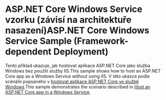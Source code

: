# <a name="aspnet-core-windows-service-sample-framework-dependent-deployment"></a><span data-ttu-id="b2ac0-101">ASP.NET Core Windows Service vzorku (závisí na architektuře nasazení)</span><span class="sxs-lookup"><span data-stu-id="b2ac0-101">ASP.NET Core Windows Service Sample (Framework-dependent Deployment)</span></span>

<span data-ttu-id="b2ac0-102">Tento příklad ukazuje, jak hostovat aplikace ASP.NET Core jako služba Windows bez použití služby IIS.</span><span class="sxs-lookup"><span data-stu-id="b2ac0-102">This sample shows how to host an ASP.NET Core app as a Windows Service without using IIS.</span></span> <span data-ttu-id="b2ac0-103">V této ukázce podle scénáře popsaného v [hostovat aplikace ASP.NET Core ve službě Windows](https://docs.microsoft.com/aspnet/core/host-and-deploy/windows-service).</span><span class="sxs-lookup"><span data-stu-id="b2ac0-103">This sample demonstrates the scenario described in [Host an ASP.NET Core app in a Windows Service](https://docs.microsoft.com/aspnet/core/host-and-deploy/windows-service).</span></span>
